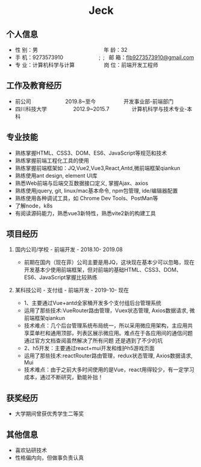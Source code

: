 <center>
     <h1>Jeck</h1>
 </center>

## 个人信息 

* 性 别：男&emsp;&emsp;&emsp;&emsp;&emsp;&emsp;&emsp;&emsp;&emsp;&emsp;&emsp;&emsp;&ensp;年 龄：32  
* 手 机：9273573910 &emsp;&emsp;&emsp;&emsp;&emsp;&emsp;&ensp;;&ensp;;&ensp;  邮 箱：flb9273573910@gmail.com   
* 专 业：计算机科学与计算 &emsp;&emsp;&emsp;&emsp;&emsp; 岗 位：前端开发工程师

## 工作及教育经历

* 前公司&emsp;&emsp;&emsp;&emsp;&emsp;&emsp;&ensp;2019.8~至今&emsp;&emsp;&emsp;&emsp;&emsp; 开发事业部-前端部门       
* 四川科技大学&emsp;&emsp;&emsp;&emsp;&emsp;2012.9~2015.7&emsp;&emsp;&emsp;&emsp; 计算机科学与技术专业-本科         

## 专业技能

* 熟练掌握HTML、CSS3、DOM、ES6、JavaScript等规范和技术
* 熟练掌握前端工程化工具的使用
* 熟练掌握前端框架如：JQ,Vue2,Vue3,React,Antd,微前端框架qiankun
* 熟练使用ant design, element UI库
* 熟悉Web前端与后端交互数据接口定义, 掌握Ajax、axios
* 熟练使用jquery, git, linux/mac基本命令, npm包管理, ide/编辑器配置
* 熟练使用各种调试工具，如 Chrome Dev Tools、PostMan等
* 了解node，k8s
* 有阅读源码能力，熟悉vue3新特性，熟悉vite2新的构建工具

## 项目经历

1. 国内公司/学校 - 前端开发  - 2018.10- 2019.08
    * 前期在国内（现在菲）公司主要是用JQ，这块现在基本少可以忽略，现在开发基本少使用前端框架，但对前端的基础HTML、CSS3、DOM、ES6、JavaScript掌握比较熟练

2. 某科技公司 - 支付组 - 前端开发 - 2019-10- 现在
    * 1、主要通过Vue+antd全家桶开发多个支付组后台管理系统
    * 运用了那些技术:VueRouter路由管理，Vuex状态管理, Axios数据请求, 微前端框架qiankun
    * 技术难点：几个后台管理系统布局统一，所以采用微应用架构，主应用共享菜单栏和通用顶部，列表区展示微应用。难点在于各应用间的通信问题
            通过官方文档查阅虽然解决了所有问题 还是遇到了不少的坑
    * 2、h5开发：主要通过react+mui开发和维护h5游戏页面
    * 运用了那些技术:reactRouter路由管理，redux状态管理, Axios数据请求, Mui
    * 技术难点：由于之前大多时间使用的是Vue，react用得较少，有一定学习成本，通过不断研究，勤能补拙！
## 获奖经历
* 大学期间曾获优秀学生二等奖

## 其他信息 
* 喜欢钻研技术
* 性格偏内向，但做事负责认真
